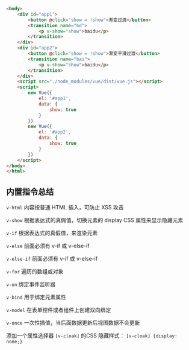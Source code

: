 ```html
<body>
    <div id="app1">
        <button @click="show = !show">渐变过渡</button>
        <transition name="bd">
            <p v-show="show">baidu</p>
        </transition>
    </div>
    <div id="app2">
        <button @click="show = !show">渐变平滑过渡</button>
        <transition name="bai">
            <p v-show="show">baidu</p>
        </transition>
    </div>
    <script src="./node_modules/vue/dist/vue.js"></script>
    <script>
        new Vue({
            el: '#app1',
            data: {
                show: true
            }
        })
        new Vue({
            el: '#app2',
            data: {
                show: true
            }
        })
    </script>
</body>
</html>
```

## 内置指令总结
`v-html` 内容按普通 HTML 插入，可防止 XSS 攻击

`v-show` 根据表达式的真假值，切换元素的 display CSS 属性来显示隐藏元素

`v-if` 根据表达式的真假值，来渲染元素

`v-else` 前面必须有 v-if 或 v-else-if

`v-else-if` 前面必须有 v-if 或 v-else-if

`v-for` 遍历的数组或对象

`v-on` 绑定事件监听器

`v-bind` 用于绑定元素属性

`v-model` 在表单控件或者组件上创建双向绑定

`v-once` 一次性插值，当后面数据更新后视图数据不会更新


添加一个属性选择器 `[v-cloak]` 的CSS 隐藏样式： `[v-cloak] {display: none;}`